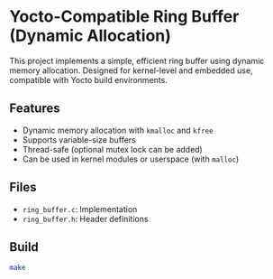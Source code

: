 # Yocto-Compatible Ring Buffer (Dynamic Allocation)

This project implements a simple, efficient ring buffer using dynamic memory allocation.
Designed for kernel-level and embedded use, compatible with Yocto build environments.

## Features
- Dynamic memory allocation with `kmalloc` and `kfree`
- Supports variable-size buffers
- Thread-safe (optional mutex lock can be added)
- Can be used in kernel modules or userspace (with `malloc`)

## Files
- `ring_buffer.c`: Implementation
- `ring_buffer.h`: Header definitions

## Build
```bash
make
